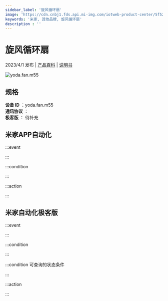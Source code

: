 ```yaml
---
sidebar_label: '旋风循环扇'
image: 'https://cdn.cnbj1.fds.api.mi-img.com/iotweb-product-center/5f524ddc2681bae9ed128cdb4bfaaa01_1679629711731.png?GalaxyAccessKeyId=AKVGLQWBOVIRQ3XLEW&Expires=9223372036854775807&Signature=CwSDMxgVFYlwjiESeGRLTfcnYfo='
keywords: '米家, 其他品牌, 旋风循环扇'
description : ''
---
```

# 旋风循环扇

2023/4/1 发布 | [产品百科](https://home.mi.com/webapp/content/baike/product/index.html?model=yoda.fan.m55/) | [说明书](https://home.mi.com/views/introduction.html?model=yoda.fan.m55&region=cn)

![yoda.fan.m55](https://cdn.cnbj1.fds.api.mi-img.com/iotweb-product-center/5f524ddc2681bae9ed128cdb4bfaaa01_1679629711731.png?GalaxyAccessKeyId=AKVGLQWBOVIRQ3XLEW&Expires=9223372036854775807&Signature=CwSDMxgVFYlwjiESeGRLTfcnYfo=)

## 规格  
> 
**设备 ID** ：yoda.fan.m55  
**通讯协议** ：  
**极客版**  ： 待补充 


## 米家APP自动化  

:::event  

:::

:::condition  

:::

:::action   

:::

## 米家自动化极客版  

:::event  

:::

:::condition  

:::

:::condition 可查询的状态条件  

:::

:::action  

:::

        
